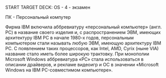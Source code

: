 START
TARGET DECK: OS - 4 - экзамен

ПК - Персональный компутер  

Фирма IBM включила аббревиатуру «персональный компьютер» (англ. PC) в название своего изделия и, с распространением ЭВМ, имеющих архитектуру IBM PC в начале 1980-х годов, персональным компьютером стали называть любую ЭВМ, имеющую архитектуру IBM PC. С появлением таких процессоров, как Intel, AMD, Cyrix (ныне VIA) название стало иметь более широкую трактовку. При монополии Microsoft Windows аббревиатура «PC» стала использоваться в описании драйверов, и рекламе видеоигр и ОС в значении «Microsoft Windows на IBM PC-совместимом компьютере».

